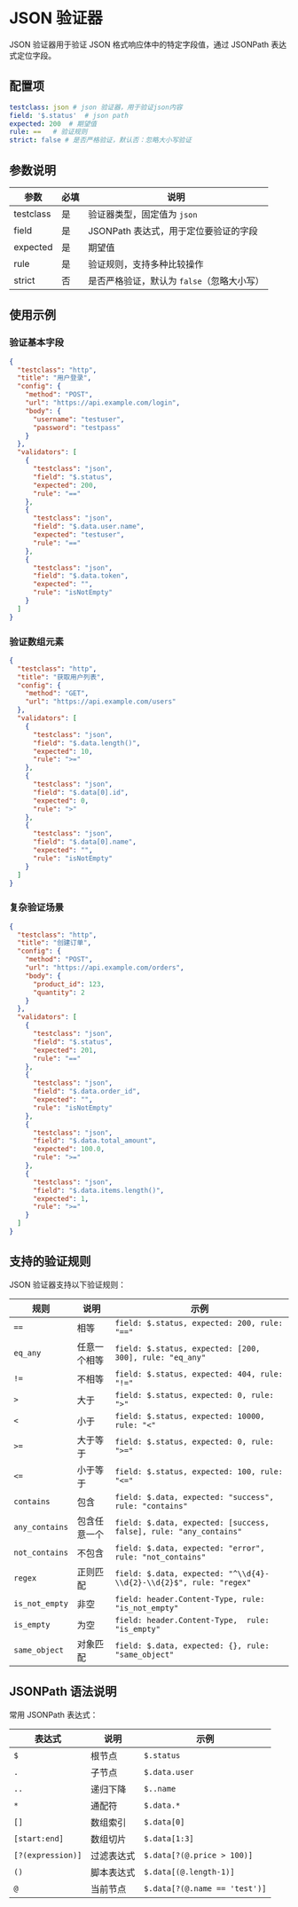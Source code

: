 # JSON 验证器

JSON 验证器用于验证 JSON 格式响应体中的特定字段值，通过 JSONPath 表达式定位字段。

## 配置项

```yaml
testclass: json # json 验证器，用于验证json内容
field: '$.status'  # json path
expected: 200  # 期望值
rule: ==   # 验证规则
strict: false # 是否严格验证，默认否：忽略大小写验证
```

## 参数说明

| 参数        | 必填 | 说明                        |
|-----------|----|---------------------------|
| testclass | 是  | 验证器类型，固定值为 `json`         |
| field     | 是  | JSONPath 表达式，用于定位要验证的字段   |
| expected  | 是  | 期望值                       |
| rule      | 是  | 验证规则，支持多种比较操作             |
| strict    | 否  | 是否严格验证，默认为 `false`（忽略大小写） |

## 使用示例

### 验证基本字段

```json
{
  "testclass": "http",
  "title": "用户登录",
  "config": {
    "method": "POST",
    "url": "https://api.example.com/login",
    "body": {
      "username": "testuser",
      "password": "testpass"
    }
  },
  "validators": [
    {
      "testclass": "json",
      "field": "$.status",
      "expected": 200,
      "rule": "=="
    },
    {
      "testclass": "json",
      "field": "$.data.user.name",
      "expected": "testuser",
      "rule": "=="
    },
    {
      "testclass": "json",
      "field": "$.data.token",
      "expected": "",
      "rule": "isNotEmpty"
    }
  ]
}
```

### 验证数组元素

```json
{
  "testclass": "http",
  "title": "获取用户列表",
  "config": {
    "method": "GET",
    "url": "https://api.example.com/users"
  },
  "validators": [
    {
      "testclass": "json",
      "field": "$.data.length()",
      "expected": 10,
      "rule": ">="
    },
    {
      "testclass": "json",
      "field": "$.data[0].id",
      "expected": 0,
      "rule": ">"
    },
    {
      "testclass": "json",
      "field": "$.data[0].name",
      "expected": "",
      "rule": "isNotEmpty"
    }
  ]
}
```

### 复杂验证场景

```json
{
  "testclass": "http",
  "title": "创建订单",
  "config": {
    "method": "POST",
    "url": "https://api.example.com/orders",
    "body": {
      "product_id": 123,
      "quantity": 2
    }
  },
  "validators": [
    {
      "testclass": "json",
      "field": "$.status",
      "expected": 201,
      "rule": "=="
    },
    {
      "testclass": "json",
      "field": "$.data.order_id",
      "expected": "",
      "rule": "isNotEmpty"
    },
    {
      "testclass": "json",
      "field": "$.data.total_amount",
      "expected": 100.0,
      "rule": ">="
    },
    {
      "testclass": "json",
      "field": "$.data.items.length()",
      "expected": 1,
      "rule": ">="
    }
  ]
}
```

## 支持的验证规则

JSON 验证器支持以下验证规则：

| 规则             | 说明     | 示例                                                                 |
|----------------|--------|--------------------------------------------------------------------|
| `==`           | 相等     | `field: $.status, expected: 200, rule: "=="`                       |
| `eq_any`       | 任意一个相等 | `field: $.status, expected: [200, 300], rule: "eq_any"`            |
| `!=`           | 不相等    | `field: $.status, expected: 404, rule: "!="`                       |
| `>`            | 大于     | `field: $.status, expected: 0, rule: ">"`                          |
| `<`            | 小于     | `field: $.status, expected: 10000, rule: "<"`                      |
| `>=`           | 大于等于   | `field: $.status, expected: 0, rule: ">="`                         |
| `<=`           | 小于等于   | `field: $.status, expected: 100, rule: "<="`                       |
| `contains`     | 包含     | `field: $.data, expected: "success", rule: "contains"`             |
| `any_contains` | 包含任意一个 | `field: $.data, expected: [success, false], rule: "any_contains"`  |
| `not_contains` | 不包含    | `field: $.data, expected: "error", rule: "not_contains"`           |
| `regex`        | 正则匹配   | `field: $.data, expected: "^\\d{4}-\\d{2}-\\d{2}$", rule: "regex"` |
| `is_not_empty` | 非空     | `field: header.Content-Type, rule: "is_not_empty"`                 |
| `is_empty`     | 为空     | `field: header.Content-Type,  rule: "is_empty"`                    |
| `same_object`  | 对象匹配   | `field: $.data, expected: {}, rule: "same_object"`                 |

## JSONPath 语法说明

常用 JSONPath 表达式：

| 表达式               | 说明    | 示例                            |
|-------------------|-------|-------------------------------|
| `$`               | 根节点   | `$.status`                    |
| `.`               | 子节点   | `$.data.user`                 |
| `..`              | 递归下降  | `$..name`                     |
| `*`               | 通配符   | `$.data.*`                    |
| `[]`              | 数组索引  | `$.data[0]`                   |
| `[start:end]`     | 数组切片  | `$.data[1:3]`                 |
| `[?(expression)]` | 过滤表达式 | `$.data[?(@.price > 100)]`    |
| `()`              | 脚本表达式 | `$.data[(@.length-1)]`        |
| `@`               | 当前节点  | `$.data[?(@.name == 'test')]` |